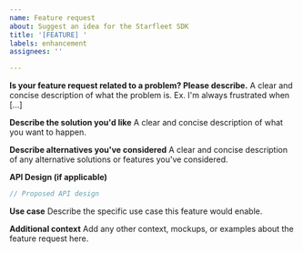```yaml
---
name: Feature request
about: Suggest an idea for the Starfleet SDK
title: '[FEATURE] '
labels: enhancement
assignees: ''

---
```


**Is your feature request related to a problem? Please describe.**
A clear and concise description of what the problem is. Ex. I'm always frustrated when [...]

**Describe the solution you'd like**
A clear and concise description of what you want to happen.

**Describe alternatives you've considered**
A clear and concise description of any alternative solutions or features you've considered.

**API Design (if applicable)**
```typescript
// Proposed API design
```

**Use case**
Describe the specific use case this feature would enable.

**Additional context**
Add any other context, mockups, or examples about the feature request here.